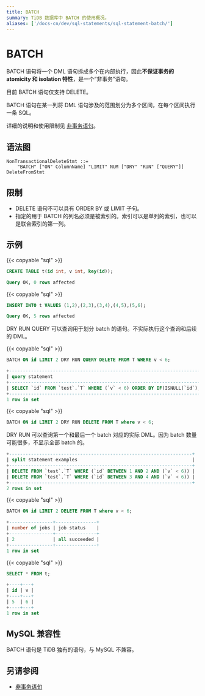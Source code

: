 ```yaml
---
title: BATCH 
summary: TiDB 数据库中 BATCH 的使用概况。
aliases: ['/docs-cn/dev/sql-statements/sql-statement-batch/']
---
```


# BATCH 

BATCH 语句将一个 DML 语句拆成多个在内部执行，因此**不保证事务的 atomicity 和 isolation 特性**，是一个“非事务”语句。

目前 BATCH 语句仅支持 DELETE。

BATCH 语句在某一列将 DML 语句涉及的范围划分为多个区间，在每个区间执行一条 SQL。

详细的说明和使用限制见 [非事务语句](/non-transactional-DML.md)。

## 语法图

```ebnf+diagram
NonTransactionalDeleteStmt ::= 
    "BATCH" ["ON" ColumnName] "LIMIT" NUM ["DRY" "RUN" ["QUERY"]] DeleteFromStmt
```

## 限制

- DELETE 语句不可以具有 ORDER BY 或 LIMIT 子句。
- 指定的用于 BATCH 的列名必须是被索引的。索引可以是单列的索引，也可以是联合索引的第一列。

## 示例

{{< copyable "sql" >}}

```sql
CREATE TABLE t(id int, v int, key(id));
```

```sql
Query OK, 0 rows affected
```

{{< copyable "sql" >}}
```sql
INSERT INTO t VALUES (1,2),(2,3),(3,4),(4,5),(5,6);
```


```sql
Query OK, 5 rows affected
```

DRY RUN QUERY 可以查询用于划分 batch 的语句。不实际执行这个查询和后续的 DML。

{{< copyable "sql" >}}
```sql
BATCH ON id LIMIT 2 DRY RUN QUERY DELETE FROM T WHERE v < 6;
```

```sql
+--------------------------------------------------------------------------------+
| query statement                                                                |
+--------------------------------------------------------------------------------+
| SELECT `id` FROM `test`.`T` WHERE (`v` < 6) ORDER BY IF(ISNULL(`id`),0,1),`id` |
+--------------------------------------------------------------------------------+
1 row in set
```

{{< copyable "sql" >}}
```sql
BATCH ON id LIMIT 2 DRY RUN DELETE FROM T where v < 6;
```

DRY RUN 可以查询第一个和最后一个 batch 对应的实际 DML。因为 batch 数量可能很多，不显示全部 batch 的。

```sql
+-------------------------------------------------------------------+
| split statement examples                                          |
+-------------------------------------------------------------------+
| DELETE FROM `test`.`T` WHERE (`id` BETWEEN 1 AND 2 AND (`v` < 6)) |
| DELETE FROM `test`.`T` WHERE (`id` BETWEEN 3 AND 4 AND (`v` < 6)) |
+-------------------------------------------------------------------+
2 rows in set
```

{{< copyable "sql" >}}
```sql
BATCH ON id LIMIT 2 DELETE FROM T where v < 6;
```

```sql
+----------------+---------------+
| number of jobs | job status    |
+----------------+---------------+
| 2              | all succeeded |
+----------------+---------------+
1 row in set
```

{{< copyable "sql" >}}
```sql
SELECT * FROM t;
```

```sql
+----+---+
| id | v |
+----+---+
| 5  | 6 |
+----+---+
1 row in set
```


## MySQL 兼容性

BATCH 语句是 TiDB 独有的语句，与 MySQL 不兼容。

## 另请参阅

* [非事务语句](/non-transactional-DML.md)
